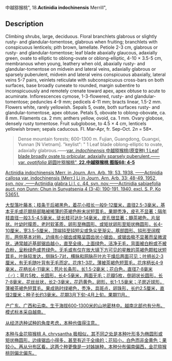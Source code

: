 中越猕猴桃",
18.**Actinidia indochinensis** Merrill",

## Description
Climbing shrubs, large, deciduous. Floral branchlets glabrous or slightly rusty- and glandular-tomentose, glabrous when fruiting; branchlets with conspicuous lenticels; pith brown, lamellate. Petiole 2-3 cm, glabrous or rusty- and glandular-tomentose; leaf blade abaxially glaucous, adaxially green, ovate to elliptic to oblong-ovate or oblong-elliptic, 4-10 × 3.5-5 cm, membranous when young, leathery when old, abaxially rusty- and glandular-tomentose on midvein and lateral veins, adaxially glabrous or sparsely puberulent, midvein and lateral veins conspicuous abaxially, lateral veins 5-7 pairs, veinlets reticulate with subconspicuous cross-bars on both surfaces, base broadly cuneate to rounded, margin subentire to inconspicuously and remotely crenate toward apex, apex obtuse to acute to acuminate. Inflorescences cymose, 1-3-flowered, rusty- and glandular-tomentose; peduncles 4-9 mm; pedicels 4-11 mm; bracts linear, 1.5-2 mm. Flowers white, rarely yellowish. Sepals 5, ovate, both surfaces rusty- and glandular-tomentose, apex obtuse. Petals 5, obovate to oblong-obovate, ca. 8 mm. Filaments ca. 2 mm; anthers yellow, ovoid, ca. 1 mm. Ovary globose, densely rusty tomentose. Fruit subglobose, to 4.5 × 4 cm, lenticels yellowish brown; sepals caducous. Fl. Mar-Apr, fr. Sep-Oct. 2*n* = 58*.

> Dense mountain forests; 600-1300 m. Fujian, Guangdong, Guangxi, Yunnan [N Vietnam].
  "keylist": "
1 Leaf blade oblong-elliptic to ovate, adaxially glabrous.——<a href='/info/Actinidia indochinensis var. indochinensis?t=foc'>var. *indochinensis* 中越猕猴桃(原变种)
1 Leaf blade broadly ovate to orbicular, adaxially sparsely puberulent.——<a href='/info/Actinidia indochinensis var. ovatifolia?t=foc'>var. *ovatifolia* 卵圆叶猕猴桃",
**22.中越猕猴桃 图版68: 4-5**

Actinidia indochinensis Merr. in Journ. Arn. Arb. 19: 53. 1938. ——Actinidia callosa var. indochinensis (Merr.) Li in Journ. Arn. Arb. 33: 48-49. 1952, syn. nov .——Actinidia glabra Li l. c. 44. syn. nov.——Actinidia sabiaefolia auct. non Dunn: Chun in Sunyatsenia 4 (3-4): 190-191. 1940, excl. S. P. Ko 53651.

大型落叶藤本；枝条干后褐黑色，着花小枝长一般9-12厘米，直径2.5-3毫米，基本无毛或花期局部略被稀薄的茶褐色粉末状短茸毛，果期秃净，皮孔不显著；隔年枝直径一般3.5-4.5毫米，徒长枝可达9-14毫米，皮孔很显著；髓茶褐色，片层状。叶幼时膜质，老时软革质，卵形至椭圆形、或矩状卵形至矩状椭圆形，长4-10厘米，宽3.5-5厘米，顶端钝至钝短尖或急尖至渐尖，基部圆形、钝形至阔楔形，两侧基本对称，边缘有小锯齿或略呈圆齿状小锯齿，或锯齿极不显著而呈微波状，通常越近基部锯齿越小，直至全缘，上面绿色，洁净无毛，背面被白粉或不被白粉，呈粉绿色或苍绿色，无毛或有仅在放大镜下方可见的星散的茶褐色颗粒状短茸毛，叶脉较发达，侧脉5-7对，横脉和网脉在叶片干燥后两面可见；叶柄长2-3厘米，有无毛随叶背有无毛而定。花序1-3花，薄被茶褐色短茸毛，花序柄长4-9毫米，花柄长4-11毫米；苞片长条形，长1.5-2毫米；花白色，直径7-8毫米（♂）；萼片5枚，长圆形，长4-5毫米，两面无毛；花瓣5枚，倒卵状长圆形，长7-8毫米，花丝丝状，长2-3毫米，花药黄色，卵形，长1-1.5毫米；子房近球形，薄被茶褐色短茸毛。果成熟时绿褐色，秃净，具斑点，卵珠形，长约2.5厘米，直径2厘米；种子长约3毫米。花期3月下旬-4月上旬，果期11月。

产广东、广西和云南。生于海拔600-1300米的山地密林中。越南北部也有分布。模式标本采自越南。

从经济选种试种的角度考虑，本种也值得注意。

本种与金花猕猴桃 A. chrysantha 极相似，其不同之处是本种叶形多为椭圆形或矩状椭圆形，边缘锯齿小得多，甚至有近于全缘的；花较小，白色而非金黄色；果较小。再从分布区看，这两个种更像是一对姊妹种，本种分布偏南偏西，金花猕猴桃则偏北偏东。
